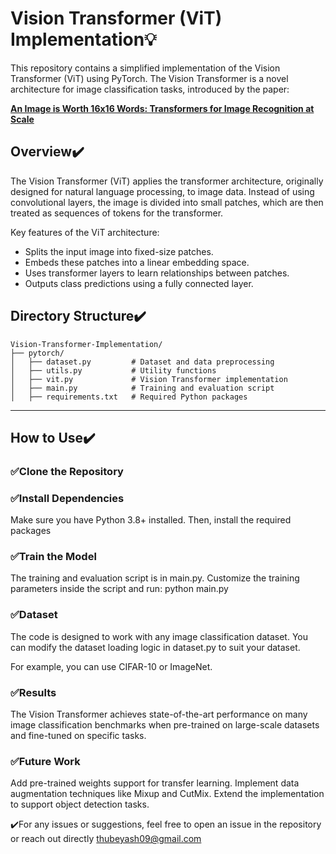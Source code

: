 
# Vision Transformer (ViT) Implementation💡

This repository contains a simplified implementation of the Vision Transformer (ViT) using PyTorch. The Vision Transformer is a novel architecture for image classification tasks, introduced by the paper:

**[An Image is Worth 16x16 Words: Transformers for Image Recognition at Scale](https://arxiv.org/abs/2010.11929)**  

## **Overview**✔️

The Vision Transformer (ViT) applies the transformer architecture, originally designed for natural language processing, to image data. Instead of using convolutional layers, the image is divided into small patches, which are then treated as sequences of tokens for the transformer.

Key features of the ViT architecture:
- Splits the input image into fixed-size patches.
- Embeds these patches into a linear embedding space.
- Uses transformer layers to learn relationships between patches.
- Outputs class predictions using a fully connected layer.


## Directory Structure✔️
```
Vision-Transformer-Implementation/
├── pytorch/
│   ├── dataset.py         # Dataset and data preprocessing
│   ├── utils.py           # Utility functions
│   ├── vit.py             # Vision Transformer implementation
│   ├── main.py            # Training and evaluation script
│   ├── requirements.txt   # Required Python packages

```
---

## **How to Use**✔️

### ✅Clone the Repository

### ✅Install Dependencies
Make sure you have Python 3.8+ installed. Then, install the required packages

### ✅Train the Model
The training and evaluation script is in main.py. Customize the training parameters inside the script and run: python main.py

### ✅Dataset
The code is designed to work with any image classification dataset. You can modify the dataset loading logic in dataset.py to suit your dataset.

For example, you can use CIFAR-10 or ImageNet.

### ✅Results
The Vision Transformer achieves state-of-the-art performance on many image classification benchmarks when pre-trained on large-scale datasets and fine-tuned on specific tasks.

### ✅Future Work
Add pre-trained weights support for transfer learning.
Implement data augmentation techniques like Mixup and CutMix.
Extend the implementation to support object detection tasks.

✔️For any issues or suggestions, feel free to open an issue in the repository or reach out directly thubeyash09@gmail.com



